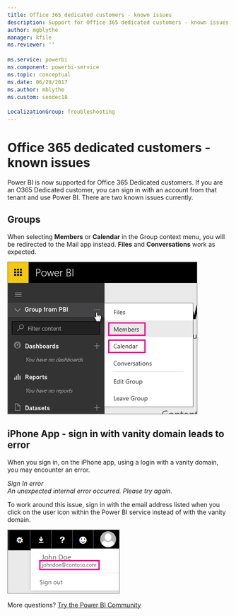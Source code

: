```yaml
---
title: Office 365 dedicated customers - known issues
description: Support for Office 365 dedicated customers - known issues. This topic describes issues specific to an Office 365 Dedicated customer. This includes limitations to the group feature as well as the iPhone app with vanity domains.
author: mgblythe
manager: kfile
ms.reviewer: ''

ms.service: powerbi
ms.component: powerbi-service
ms.topic: conceptual
ms.date: 06/28/2017
ms.author: mblythe
ms.custom: seodec18

LocalizationGroup: Troubleshooting
---
```

# Office 365 dedicated customers - known issues
Power BI is now supported for Office 365 Dedicated customers.  If you are an O365 Dedicated customer, you can sign in with an account from that tenant and use Power BI. There are two known issues currently.

## Groups
When selecting **Members** or **Calendar** in the Group context menu, you will be redirected to the Mail app instead.  **Files** and **Conversations** work as expected.

![Group from Power BI](media/service-admin-office-365-dedicated-known-issues/group-menu.png)

## iPhone App - sign in with vanity domain leads to error
When you sign in, on the iPhone app, using a login with a vanity domain, you may encounter an error.

*Sign In error*  
*An unexpected internal error occurred. Please try again.*

To work around this issue, sign in with the email address listed when you click on the user icon within the Power BI service instead of with the vanity domain.

![Sign in email](media/service-admin-office-365-dedicated-known-issues/sign-in-address.png)

More questions? [Try the Power BI Community](http://community.powerbi.com/)

